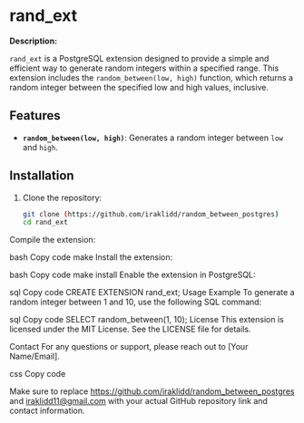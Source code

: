 # rand_ext

**Description:**

`rand_ext` is a PostgreSQL extension designed to provide a simple and efficient way to generate random integers within a specified range. This extension includes the `random_between(low, high)` function, which returns a random integer between the specified low and high values, inclusive.

## Features

- **`random_between(low, high)`**: Generates a random integer between `low` and `high`. 

## Installation

1. Clone the repository:
   ```bash
   git clone (https://github.com/iraklidd/random_between_postgres)
   cd rand_ext
Compile the extension:

bash
Copy code
make
Install the extension:

bash
Copy code
make install
Enable the extension in PostgreSQL:

sql
Copy code
CREATE EXTENSION rand_ext;
Usage Example
To generate a random integer between 1 and 10, use the following SQL command:

sql
Copy code
SELECT random_between(1, 10);
License
This extension is licensed under the MIT License. See the LICENSE file for details.

Contact
For any questions or support, please reach out to [Your Name/Email].

css
Copy code

Make sure to replace https://github.com/iraklidd/random_between_postgres and iraklidd11@gmail.com with your actual GitHub repository link and contact information.
